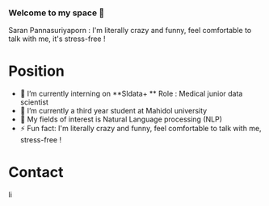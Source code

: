 ### Welcome to my space 👋

Saran Pannasuriyaporn
: I'm literally crazy and funny, feel comfortable to talk with me, it's stress-free !

# Position
- 🔭 I’m currently interning on **SIdata+ **
   Role : Medical junior data scientist
- 🌱 I’m currently a third year student at Mahidol university
- 👯 My fields of interest is Natural Language processing (NLP)
- ⚡ Fun fact: I'm literally crazy and funny, feel comfortable to talk with me, stress-free !

# Contact 
<a href="https://www.linkedin.com/in/saran-pannasuriyaporn-1104071ab/">
   <img alt="linkedin" src="https://www.shareicon.net/data/512x512/2015/09/23/106002_logo_512x512.png"
        width=15" height="15">
</a>

